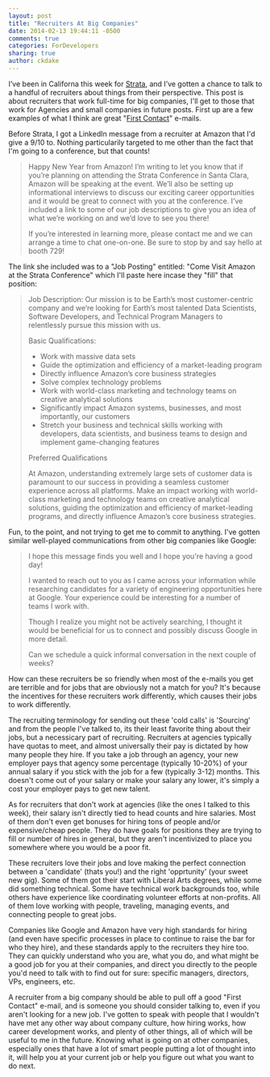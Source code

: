 ```yaml
---
layout: post
title: "Recruiters At Big Companies"
date: 2014-02-13 19:44:11 -0500
comments: true
categories: ForDevelopers
sharing: true
author: ckdake 
---
```



I’ve been in Californa this week for [Strata](http://strataconf.com/strata2014), and I’ve gotten a chance to talk to a handful of recruiters about things from their perspective. This post is about recruiters that work full-time for big companies, I'll get to those that work for Agencies and small companies in future posts. First up are a few examples of what I think are great "[First Contact](http://recruiterproject.org/blog/2014/02/10/making-first-contact/)" e-mails.

Before Strata, I got a LinkedIn message from a recruiter at Amazon that I'd give a 9/10 to.  Nothing particularily targeted to me other than the fact that I'm going to a conference, but that counts!

>Happy New Year from Amazon! I’m writing to let you know that if you’re planning on attending the Strata Conference in Santa Clara, Amazon will be speaking at the event. We’ll also be setting up informational interviews to discuss our exciting career opportunities and it would be great to connect with you at the conference. I’ve included a link to some of our job descriptions to give you an idea of what we’re working on and we’d love to see you there!
>
>If you’re interested in learning more, please contact me and we can arrange a time to chat one-on-one. Be sure to stop by and say hello at booth 729!

The link she included was to a "Job Posting" entitled: "Come Visit Amazon at the Strata Conference" which I'll paste here incase they "fill" that position:

> Job Description: Our mission is to be Earth’s most customer-centric company and we’re looking for Earth’s most talented Data Scientists, Software Developers, and Technical Program Managers to relentlessly pursue this mission with us.
>
> Basic Qualifications:
>
>  * Work with massive data sets
>  * Guide the optimization and efficiency of a market-leading program
>  * Directly influence Amazon’s core business strategies
>  * Solve complex technology problems
>   * Work with world-class marketing and technology teams on creative analytical solutions
>   * Significantly impact Amazon systems, businesses, and most importantly, our customers
>   * Stretch your business and technical skills working with developers, data scientists, and business teams to design and implement game-changing features
>
> Preferred Qualifications
>
>At Amazon, understanding extremely large sets of customer data is paramount to our success in providing a seamless customer experience across all platforms. Make an impact working with world-class marketing and technology teams on creative analytical solutions, guiding the optimization and efficiency of market-leading programs, and directly influence Amazon’s core business strategies.

Fun, to the point, and not trying to get me to commit to anything.  I've gotten similar well-played communications from other big companies like Google:

> I hope this message finds you well and I hope you're having a good day! 
> 
> I wanted to reach out to you as I came across your information while researching candidates for a variety of engineering opportunities here at Google. Your experience could be interesting for a number of teams I work with.
> 
> Though I realize you might not be actively searching, I thought it would be beneficial for us to connect and possibly discuss Google in more detail. 
> 
> Can we schedule a quick informal conversation in the next couple of weeks? 

How can these recruiters be so friendly when most of the e-mails you get are terrible and for jobs that are obviously not a match for you? It's because the incentives for these recruiters work differently, which causes their jobs to work differently.

The recruiting terminology for sending out these 'cold calls' is 'Sourcing' and from the people I've talked to, its their least favorite thing about their jobs, but a necessicary part of recruiting. Recruiters at agencies typically have quotas to meet, and almost universally their pay is dictated by how many people they hire. If you take a job through an agency, your new employer pays that agency some percentage (typically 10-20%) of your annual salary if you stick with the job for a few (typically 3-12) months.  This doesn't come out of your salary or make your salary any lower, it's simply a cost your employer pays to get new talent.

As for recruiters that don't work at agencies (like the ones I talked to this week), their salary isn't directly tied to head counts and hire salaries. Most of them don't even get bonuses for hiring tons of people and/or expensive/cheap people. They do have goals for positions they are trying to fill or number of hires in general, but they aren't incentivized to place you somewhere where you would be a poor fit.

These recruiters love their jobs and love making the perfect connection between a 'candidate' (thats you!) and the right 'opprtunity' (your sweet new gig). Some of them got their start with Liberal Arts degrees, while some did something technical.  Some have technical work backgrounds too, while others have experience like coordinating volunteer efforts at non-profits.  All of them love working with people, traveling, managing events, and connecting people to great jobs.

Companies like Google and Amazon have very high standards for hiring (and even have specific processes in place to continue to raise the bar for who they hire), and these standards apply to the recruiters they hire too. They can quickly understand who you are, what you do, and what might be a good job for you at their companies, and direct you directly to the people you'd need to talk with to find out for sure: specific managers, directors, VPs, engineers, etc.

A recruiter from a big company should be able to pull off a good "First Contact" e-mail, and is someone you should consider talking to, even if you aren't looking for a new job.  I've gotten to speak with people that I wouldn't have met any other way about company culture, how hiring works, how career development works, and plenty of other things, all of which will be useful to me in the future. Knowing what is going on at other companies, especially ones that have a lot of smart people putting a lot of thought into it, will help you at your current job or help you figure out what you want to do next.
